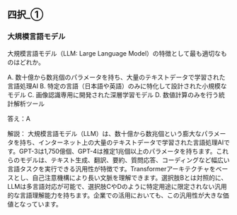 ## 四択_①
### 大規模言語モデル
大規模言語モデル（LLM: Large Language Model）の特徴として最も適切なものはどれか。

A. 数十億から数兆個のパラメータを持ち、大量のテキストデータで学習された言語処理AI
B. 特定の言語（日本語や英語）のみに特化して設計された小規模なモデル
C. 画像認識専用に開発された深層学習モデル
D. 数値計算のみを行う統計解析ツール

答え：A

解説：
大規模言語モデル（LLM）は、数十億から数兆個という膨大なパラメータを持ち、インターネット上の大量のテキストデータで学習された言語処理AIです。GPT-3は1,750億個、GPT-4は推定1兆個以上のパラメータを持ちます。これらのモデルは、テキスト生成、翻訳、要約、質問応答、コーディングなど幅広い言語タスクを実行できる汎用性が特徴です。Transformerアーキテクチャをベースとし、自己注意機構により長い文脈を理解できます。選択肢Bとは対照的に、LLMは多言語対応が可能で、選択肢CやDのように特定用途に限定されない汎用的な言語理解能力を持ちます。企業での活用においても、この汎用性が大きな価値となっています。 
